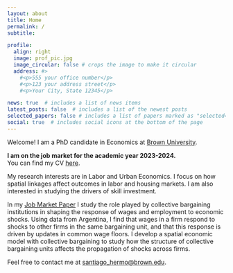 ```yaml
---
layout: about
title: Home
permalink: /
subtitle: 

profile:
  align: right
  image: prof_pic.jpg
  image_circular: false # crops the image to make it circular
  address: #>
    #<p>555 your office number</p>
    #<p>123 your address street</p>
    #<p>Your City, State 12345</p>

news: true  # includes a list of news items
latest_posts: false  # includes a list of the newest posts
selected_papers: false # includes a list of papers marked as "selected={true}"
social: true  # includes social icons at the bottom of the page
---
```


Welcome! 
I am a PhD candidate in Economics at [Brown University](https://economics.brown.edu/).

**I am on the job market for the academic year 2023-2024.** <br>
You can find my CV 
<a href="assets/pdf/cv.pdf" target="_blank">here</a>.

My research interests are in Labor and Urban Economics.
I focus on how spatial linkages affect outcomes in labor and housing markets.
I am also interested in studying the drivers of skill investment.

In my 
<a href="assets/pdf/Hermo_JMP_CollectiveBargaining.pdf" target="_blank">Job Market Paper</a>
I study the role played by collective bargaining institutions 
in shaping the response of wages and employment to 
economic shocks.
Using data from Argentina, 
I find that wages in a firm respond to shocks to other firms 
in the same bargaining unit, and that this response is 
driven by updates in common wage floors.
I develop a spatial economic model with collective 
bargaining to study how the structure of collective 
bargaining units affects the propagation of shocks 
across firms.

Feel free to contact me at [santiago_hermo@brown.edu](mailto:santiago_hermo@brown.edu).
